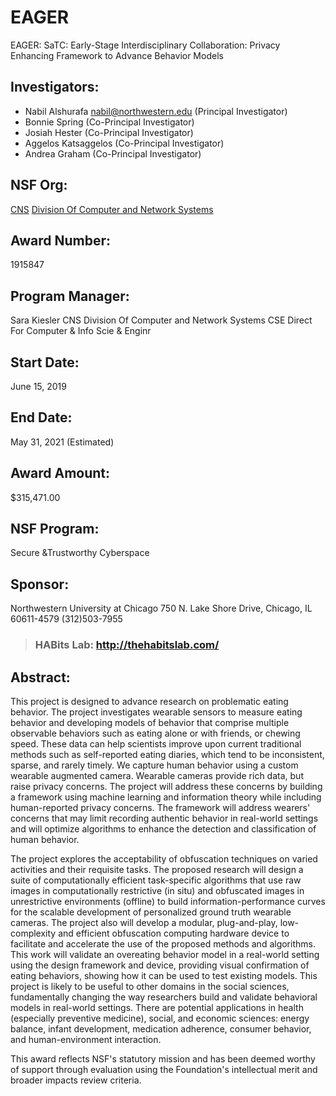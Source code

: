 # EAGER
EAGER: SaTC: Early-Stage Interdisciplinary Collaboration: Privacy Enhancing Framework to Advance Behavior Models

## Investigators:
- Nabil Alshurafa nabil@northwestern.edu (Principal Investigator)
- Bonnie Spring (Co-Principal Investigator)
- Josiah Hester (Co-Principal Investigator)
- Aggelos Katsaggelos (Co-Principal Investigator)
- Andrea Graham (Co-Principal Investigator)

## NSF Org:
[CNS](http://www.nsf.gov/div/index.jsp?div=CNS)
[Division Of Computer and Network Systems](http://www.nsf.gov/div/index.jsp?div=CNS)

## Award Number: 
1915847

## Program Manager:
Sara Kiesler
CNS Division Of Computer and Network Systems
CSE Direct For Computer & Info Scie & Enginr

## Start Date:
June 15, 2019

## End Date:
May 31, 2021 (Estimated)

## Award Amount:
$315,471.00

## NSF Program:
Secure &Trustworthy Cyberspace


## Sponsor:
Northwestern University at Chicago
750 N. Lake Shore Drive,
Chicago, IL 60611-4579 (312)503-7955

> ### HABits Lab: http://thehabitslab.com/

## Abstract:
This project is designed to advance research on problematic eating behavior. The project investigates wearable sensors to measure eating behavior and developing models of behavior that comprise multiple observable behaviors such as eating alone or with friends, or chewing speed. These data can help scientists improve upon current traditional methods such as self-reported eating diaries, which tend to be inconsistent, sparse, and rarely timely. We capture human behavior using a custom wearable augmented camera. Wearable cameras provide rich data, but raise privacy concerns. The project will address these concerns by building a framework using machine learning and information theory while including human-reported privacy concerns. The framework will address wearers' concerns that may limit recording authentic behavior in real-world settings and will optimize algorithms to enhance the detection and classification of human behavior.



The project explores the acceptability of obfuscation techniques on varied activities and their requisite tasks. The proposed research will design a suite of computationally efficient task-specific algorithms that use raw images in computationally restrictive (in situ) and obfuscated images in unrestrictive environments (offline) to build information-performance curves for the scalable development of personalized ground truth wearable cameras. The project also will develop a modular, plug-and-play, low-complexity and efficient obfuscation computing hardware device to facilitate and accelerate the use of the proposed methods and algorithms. This work will validate an overeating behavior model in a real-world setting using the design framework and device, providing visual confirmation of eating behaviors, showing how it can be used to test existing models. This project is likely to be useful to other domains in the social sciences, fundamentally changing the way researchers build and validate behavioral models in real-world settings. There are potential applications in health (especially preventive medicine), social, and economic sciences: energy balance, infant development, medication adherence, consumer behavior, and human-environment interaction.

This award reflects NSF's statutory mission and has been deemed worthy of support through evaluation using the Foundation's intellectual merit and broader impacts review criteria.
